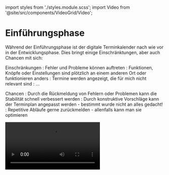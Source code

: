 import styles from './styles.module.scss';
import Video from '@site/src/components/VideoGrid/Video';

# Einführungsphase

Während der Einführungsphase ist der digitale Terminkalender nach wie vor in der Entwicklungsphase. Dies bringt einige Einschränktungen, aber auch Chancen mit sich:

<div className={styles.list}>

Einschränkungen
: Fehler und Probleme können auftreten
: Funktionen, Knöpfe oder Einstellungen sind plötzlich an einem anderen Ort oder funktionieren anders
: Termine werden angezeigt, die für mich nicht relevant sind
: ...

Chancen
: Durch die Rückmeldung von Fehlern oder Problemen kann die Stabilität schnell verbessert werden
: Durch konstruktive Vorschläge kann der Terminplan angepasst werden - bestimmt wurde nicht an alles gedacht!
: Repetitive Abläufe gerne zurückmelden - allenfalls kann man sie optimieren
</div>

<Video
    src="/videos/events-ruttl-de.mp4"
    title="Rückmeldung geben"
    autoplay
/>